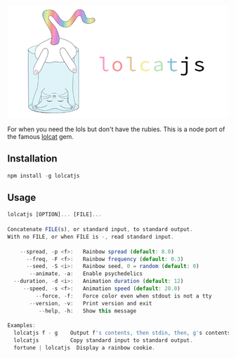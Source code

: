 ![lolcatjs](/assets/banner.png)

For when you need the lols but don't have the rubies. This is a node port of the famous [lolcat](https://github.com/busyloop/lolcat) gem.

## Installation
```javascript
npm install -g lolcatjs
```

## Usage
```javascript
lolcatjs [OPTION]... [FILE]...

Concatenate FILE(s), or standard input, to standard output.
With no FILE, or when FILE is -, read standard input.

    --spread, -p <f>:   Rainbow spread (default: 8.0)
      --freq, -F <f>:   Rainbow frequency (default: 0.3)
      --seed, -S <i>:   Rainbow seed, 0 = random (default: 0)
       --animate, -a:   Enable psychedelics
  --duration, -d <i>:   Animation duration (default: 12)
     --speed, -s <f>:   Animation speed (default: 20.0)
         --force, -f:   Force color even when stdout is not a tty
       --version, -v:   Print version and exit
          --help, -h:   Show this message

Examples:
  lolcatjs f - g    Output f's contents, then stdin, then, g's contents.
  lolcatjs          Copy standard input to standard output.
  fortune | lolcatjs  Display a rainbow cookie.
```
